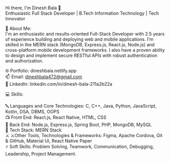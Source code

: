 Hi there, I'm Dinesh Bala 👋</br>
Enthusiastic Full Stack Developer | B.Tech Information Technology | Tech Innovator </br>

🔭 About Me:</br>
 I'm an enthusiastic and results-oriented Full-Stack Developer with 2.5 years of experience building and deploying web and mobile applications. I'm skilled in the MERN stack (MongoDB, Express.js, React.js, Node.js) and cross-platform mobile development frameworks. I also have a proven ability to design and implement secure RESTful APIs with robust authentication and authorization.</br>
 
🌐 Portfolio: dineshbala.netlify.app</br>
📫 Email: dineshbala472@gmail.com</br>
💼 LinkedIn: linkedin.com/in/dinesh-bala-211a2b22a</br>

💻 Skills:</br>

🔤 Languages and Core Technologies: C, C++, Java, Python, JavaScript, Kotlin, DSA, DBMS, OOPS</br>
📺 Front End: React.js, React Native, HTML, CSS</br>
🧵 Back End: Node.js, Express.js, Spring Boot, PHP, MongoDB, MySQL</br>
🫙 Tech Stack: MERN Stack</br>
⚔️ ⚔Other Tools, Technologies & Frameworks: Figma, Apache Cordova, Git & GitHub, Material UI, React Native Paper</br>
⚡ Soft Skills: Problem Solving, Teamwork, Communication, Debugging, Leadership, Project Management.</br>

<!--
🔧 Projects:

1.Automatic Number Plate Recognition

Developed algorithms for real-time detection of vehicle license plates using Python, Flask, OpenCV.
GitHub Repository
Parking Slot Reservation System

Created an online parking reservation system with real-time location tracking using React.js, Express.js, Node.js, MySQL, React Native.
Integrated Google Maps API for enhanced location-based services.
GitHub Repository

2.Attendance Management System

Designed a comprehensive attendance management system for college, featuring detailed leave and off-duty management.
Built using React.js, Express.js, Node.js, MySQL, React Native.
GitHub Repository

3.Blogging Application

Developed the front-end for a blogging application with a responsive and user-friendly interface using HTML, CSS, and JavaScript.

🌟 Achievements:
1.Member of Sandbox, the college’s student tech community.
Core member of De-port, a peer learning club at college.
🛠 Experience / Internships:

2.Virtual Intern, Cisco Networking Academy (June 2023 – July 2023)
Gained in-depth networking knowledge.
Proficient in Cisco’s Packet Tracer for network design and optimization.

🚀 Interested In:
Full stack web & mobile development
Data Science
-->

<!--
**DineshBala-A/DineshBala-A** is a ✨ _special_ ✨ repository because its `README.md` (this file) appears on your GitHub profile.

Here are some ideas to get you started:

- 🔭 I’m currently working on ...
- 🌱 I’m currently learning ...
- 👯 I’m looking to collaborate on ...
- 🤔 I’m looking for help with ...
- 💬 Ask me about ...
- 📫 How to reach me: ...
- 😄 Pronouns: ...
- ⚡ Fun fact: ...
-->
